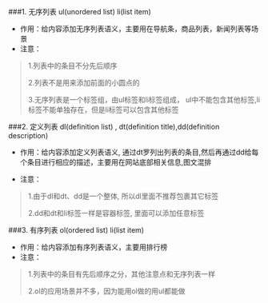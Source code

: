 ###1. 无序列表 ul(unordered list)  li(list item)
* 作用：给内容添加无序列表语义，主要用在导航条，商品列表，新闻列表等场景
* 注意：
> 1.列表中的条目不分先后顺序
> 
> 2.列表不是用来添加前面的小圆点的
> 
> 3.无序列表是一个标签组，由ul标签和li标签组成， ul中不能包含其他标签,li标签不能单独存在，但是li标签可以包含其他标签

###2. 定义列表 dl(definition list) , dt(definition title),dd(definition description)
* 作用：给内容添加定义列表语义, 通过dt罗列出列表的条目,然后再通过dd给每个条目进行相应的描述，主要用在网站底部相关信息,图文混排

* 注意：
> 1.由于dl和dt、dd是一个整体, 所以dl里面不推荐包裹其它标签
> 
> 2.dd和dt和li标签一样是容器标签, 里面可以添加任意标签

###3. 有序列表 ol(ordered list)  li(list item)
* 作用：给内容添加有序列表语义，主要用排行榜
* 注意：
> 1.列表中的条目有先后顺序之分，其他注意点和无序列表一样
> 
> 2.ol的应用场景并不多，因为能用ol做的用ul都能做